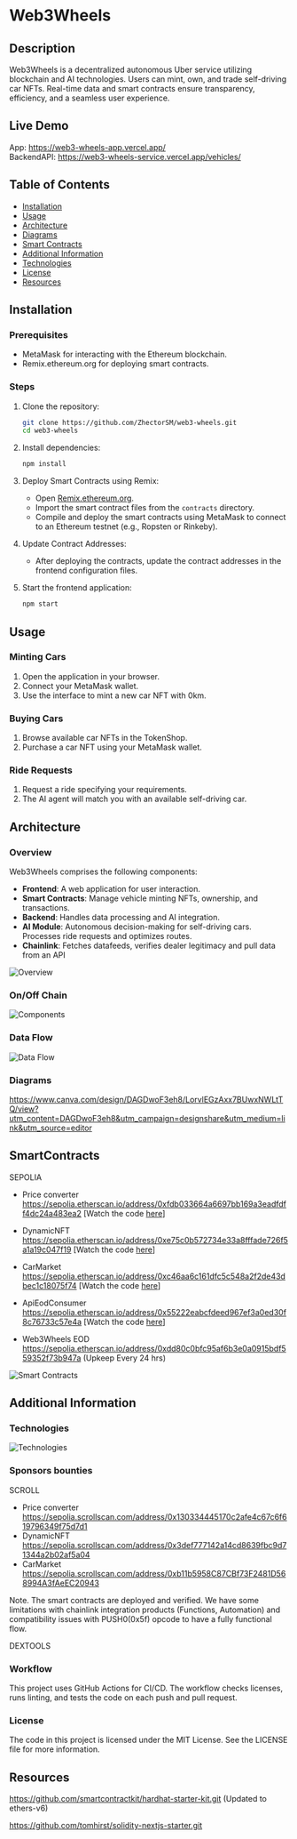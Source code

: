<!--
SPDX-License-Identifier: MIT
SPDX-FileCopyrightText: 2024 R. Berkay Bozkurt <resitberkaybozkurt@gmail.com>
-->
# Web3Wheels

## Description
Web3Wheels is a decentralized autonomous Uber service utilizing blockchain and AI technologies. Users can mint, own, and trade self-driving car NFTs. Real-time data and smart contracts ensure transparency, efficiency, and a seamless user experience.

## Live Demo
 App: https://web3-wheels-app.vercel.app/   
 BackendAPI: https://web3-wheels-service.vercel.app/vehicles/

## Table of Contents
- [Installation](#installation)
- [Usage](#usage)
- [Architecture](#architecture)
- [Diagrams](#diagrams)  
- [Smart Contracts](#smart-contracts)
- [Additional Information](#additional-information)
- [Technologies](#technologies)
- [License](#license)
- [Resources](#resources)

## Installation

### Prerequisites
- MetaMask for interacting with the Ethereum blockchain.
- Remix.ethereum.org for deploying smart contracts.

### Steps
1. Clone the repository:
    ```bash
    git clone https://github.com/ZhectorSM/web3-wheels.git
    cd web3-wheels
    ```
2. Install dependencies:
    ```bash
    npm install
    ```
3. Deploy Smart Contracts using Remix:
    - Open [Remix.ethereum.org](https://remix.ethereum.org/).
    - Import the smart contract files from the `contracts` directory.
    - Compile and deploy the smart contracts using MetaMask to connect to an Ethereum testnet (e.g., Ropsten or Rinkeby).

4. Update Contract Addresses:
    - After deploying the contracts, update the contract addresses in the frontend configuration files.

5. Start the frontend application:
    ```bash
    npm start
    ```

## Usage

### Minting Cars
1. Open the application in your browser.
2. Connect your MetaMask wallet.
3. Use the interface to mint a new car NFT with 0km.

### Buying Cars
1. Browse available car NFTs in the TokenShop.
2. Purchase a car NFT using your MetaMask wallet.

### Ride Requests
1. Request a ride specifying your requirements.
2. The AI agent will match you with an available self-driving car.

## Architecture

### Overview
Web3Wheels comprises the following components:
- **Frontend**: A web application for user interaction.
- **Smart Contracts**: Manage vehicle minting NFTs, ownership, and transactions.
- **Backend**: Handles data processing and AI integration.
- **AI Module**: Autonomous decision-making for self-driving cars. Processes ride requests and optimizes routes.
- **Chainlink**: Fetches datafeeds, verifies dealer legitimacy and pull data from an API

![Overview](https://github.com/ZhectorSM/web3-wheels-app/blob/main/resources/docs/Components.png?raw=true)
### On/Off Chain
![Components](https://github.com/ZhectorSM/web3-wheels-app/blob/main/resources/docs/Overview.png?raw=true)


### Data Flow

![Data Flow](https://github.com/ZhectorSM/web3-wheels-app/assets/114948140/b8ab368e-0d9c-4315-a9aa-cb7c617c55b3)


### Diagrams

https://www.canva.com/design/DAGDwoF3eh8/LorvlEGzAxx7BUwxNWLtTQ/view?utm_content=DAGDwoF3eh8&utm_campaign=designshare&utm_medium=link&utm_source=editor

## SmartContracts
SEPOLIA
- Price converter https://sepolia.etherscan.io/address/0xfdb033664a6697bb169a3eadfdff4dc24a483ea2
                  [Watch the code [here](https://github.com/ZhectorSM/web3-wheels-app/blob/main/hardhat/contracts/PriceConverter.sol)]


- DynamicNFT      https://sepolia.etherscan.io/address/0xe75c0b572734e33a8fffade726f5a1a19c047f19
                  [Watch the code [here](https://github.com/ZhectorSM/web3-wheels-app/blob/main/hardhat/contracts/DynamicNFTCar.sol)]

- CarMarket	      https://sepolia.etherscan.io/address/0xc46aa6c161dfc5c548a2f2de43dbec1c18075f74
                  [Watch the code [here](https://github.com/ZhectorSM/web3-wheels-app/blob/main/hardhat/contracts/CarMarket.sol)]

- ApiEodConsumer  https://sepolia.etherscan.io/address/0x55222eabcfdeed967ef3a0ed30f8c76733c57e4a
                  [Watch the code [here](https://github.com/ZhectorSM/web3-wheels-app/blob/main/hardhat/contracts/CarEodDataConsumer.sol)]

- Web3Wheels EOD  https://sepolia.etherscan.io/address/0xdd80c0bfc95af6b3e0a0915bdf559352f73b947a (Upkeep Every 24 hrs)

![Smart Contracts](https://github.com/ZhectorSM/web3-wheels-app/blob/main/resources/docs/Smart%20contracts.png?raw=true)

## Additional Information

### Technologies
![Technologies](https://github.com/ZhectorSM/web3-wheels-app/blob/main/resources/docs/Technologies.png?raw=true)


### Sponsors bounties

SCROLL


- Price converter https://sepolia.scrollscan.com/address/0x130334445170c2afe4c67c6f619796349f75d7d1
- DynamicNFT      https://sepolia.scrollscan.com/address/0x3def777142a14cd8639fbc9d71344a2b02af5a04
- CarMarket	    https://sepolia.scrollscan.com/address/0xb11b5958C87CBf73F2481D568994A3fAeEC20943

Note. The smart contracts are deployed and verified. 
We have some limitations with chainlink integration products (Functions, Automation) and compatibility issues with PUSH0(0x5f) opcode to have a fully functional flow.

DEXTOOLS

### Workflow
This project uses GitHub Actions for CI/CD. The workflow checks licenses, runs linting, and tests the code on each push and pull request.

### License
The code in this project is licensed under the MIT License. See the LICENSE file for more information.

## Resources
https://github.com/smartcontractkit/hardhat-starter-kit.git (Updated to ethers-v6)

https://github.com/tomhirst/solidity-nextjs-starter.git
